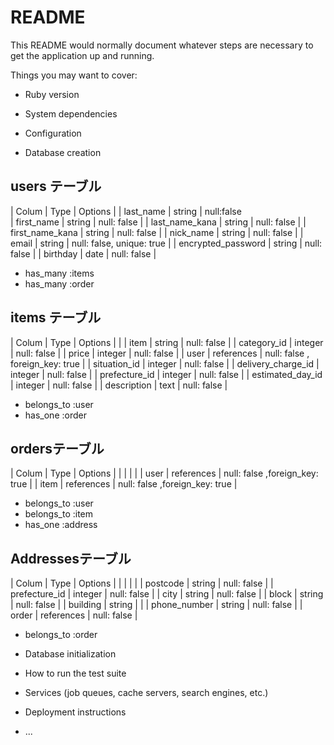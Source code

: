 # README

This README would normally document whatever steps are necessary to get the
application up and running.

Things you may want to cover:

* Ruby version

* System dependencies

* Configuration

* Database creation


 ## users テーブル

  | Colum              | Type        | Options      |
  | last_name          | string      | null:false                               
  | first_name         | string      | null: false  |
  | last_name_kana     | string      | null: false  |
  | first_name_kana    | string      | null: false  |
  | nick_name          | string      | null: false  |
  | email              | string      | null: false, unique: true |
  | encrypted_password | string      | null: false  |
  | birthday           | date        | null: false  |

  - has_many :items
  - has_many :order

 ## items テーブル

  | Colum               | Type        | Options      |
  |
  | item                | string      | null: false  |
  | category_id         | integer     | null: false  |
  | price               | integer     | null: false  |
  | user                | references  | null: false ,   foreign_key: true |
  | situation_id        | integer     | null: false  |
  | delivery_charge_id  | integer     | null: false  |
  | prefecture_id       | integer     | null: false  |
  | estimated_day_id    | integer     | null: false  |
  | description         | text        | null: false  |

  - belongs_to :user
  - has_one :order

 ## ordersテーブル

  | Colum            | Type        | Options      |
  |                  |             |              |
  | user             | references  | null: false ,foreign_key: true |
  | item             | references  | null: false ,foreign_key: true |

  - belongs_to :user
  - belongs_to :item
  - has_one :address

## Addressesテーブル

  | Colum            | Type        | Options      |
  |                  |             |              | 
  | postcode         | string      | null: false  |
  | prefecture_id    | integer     | null: false  |
  | city             | string      | null: false  |
  | block            | string      | null: false  |
  | building         | string      |              |
  | phone_number     | string      | null: false  |
  | order            | references  | null: false  |

  - belongs_to :order

* Database initialization

* How to run the test suite

* Services (job queues, cache servers, search engines, etc.)

* Deployment instructions

* ...
